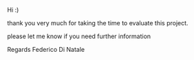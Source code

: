 Hi :) 

thank you very much for taking the time to evaluate this project.

please let me know if you need further information

Regards
Federico Di Natale


